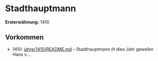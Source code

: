 # Stadthauptmann

**Ersterwähnung:** 1410

## Vorkommen
- 1410: [jahre/1410/README.md](../jahre/1410/README.md) – Stadthauptmann iſt dies Jahr geweſen Hans v...
